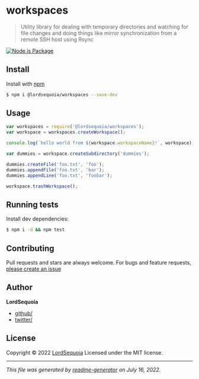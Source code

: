 # workspaces

> Utility library for dealing with temporary directories and watching for file changes and doing things like mirror synchronization from a remote SSH host using Rsync

[![Node.js Package](https://github.com/lordsequoia/workspaces/actions/workflows/npm-publish.yml/badge.svg)](https://github.com/lordsequoia/workspaces/actions/workflows/npm-publish.yml)

## Install

Install with [npm](https://www.npmjs.com/)

```sh
$ npm i @lordsequoia/workspaces --save-dev
```

## Usage

```js
var workspaces = require('@lordsequoia/workspaces');
var workspace = workspaces.createWorkspace();

console.log(`hello world from ${workspace.workspaceName}!`, workspace);

var dummies = workspace.createSubdirectory('dummies');

dummies.createFile('foo.txt', 'foo');
dummies.appendFile('foo.txt', 'bar');
dummies.appendLine('foo.txt', 'foobar');

workspace.trashWorkspace();
```

## Running tests

Install dev dependencies:

```sh
$ npm i -d && npm test
```

## Contributing

Pull requests and stars are always welcome. For bugs and feature requests, [please create an issue](https://github.com/lordsequoia/workspaces/issues)

## Author

**LordSequoia**

- [github/](https://github.com/)
- [twitter/](http://twitter.com/)

## License

Copyright © 2022 [LordSequoia](https://github.com/lordsequoia)
Licensed under the MIT license.

---

_This file was generated by [readme-generator](https://github.com/jonschlinkert/readme-generator) on July 16, 2022._

